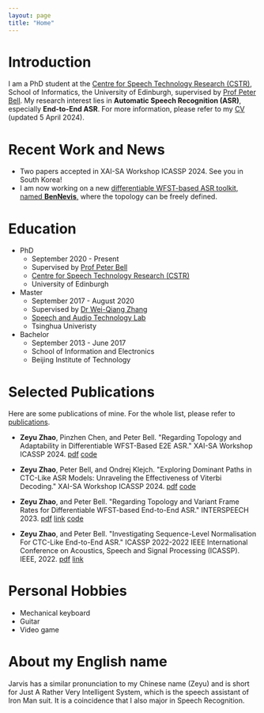 ```yaml
---
layout: page
title: "Home"
---
```


# Introduction

I am a PhD student at the [Centre for Speech Technology Research (CSTR)](https://www.cstr.ed.ac.uk/), School of Informatics, the University of Edinburgh, supervised by [Prof Peter Bell](https://homepages.inf.ed.ac.uk/pbell1/). 
My research interest lies in **Automatic Speech Recognition (ASR)**, especially **End-to-End ASR**. For more information, please refer to my [CV](https://zhaozeyu1995.github.io/pdf/CV.pdf) (updated 5 April 2024).

# Recent Work and News

* Two papers accepted in XAI-SA Workshop ICASSP 2024. See you in South Korea!
* I am now working on a new [differentiable WFST-based ASR toolkit, named **BenNevis**,](https://github.com/ZhaoZeyu1995/BenNevis) where the topology can be freely defined.

# Education 

* PhD 
  * September 2020 - Present
  * Supervised by [Prof Peter Bell](https://homepages.inf.ed.ac.uk/pbell1/)
  * [Centre for Speech Technology Research (CSTR)](https://www.cstr.ed.ac.uk/)
  * University of Edinburgh
* Master
  * September 2017 - August 2020
  * Supervised by [Dr Wei-Qiang Zhang](https://sites.google.com/site/weiqzhang/Home)
  * [Speech and Audio Technology Lab](http://web.ee.tsinghua.edu.cn/satlab/en/index.htm)
  * Tsinghua Univeristy
* Bachelor
  * September 2013 - June 2017
  * School of Information and Electronics
  * Beijing Institute of Technology

# Selected Publications

Here are some publications of mine. For the whole list, please refer to [publications](https://zhaozeyu1995.github.io/publications).

* **Zeyu Zhao**, Pinzhen Chen, and Peter Bell. "Regarding Topology and Adaptability in Differentiable WFST-Based E2E ASR." XAI-SA Workshop ICASSP 2024. [pdf](https://zhaozeyu1995.github.io/pdf/icassp2024-1.pdf) [code](https://github.com/ZhaoZeyu1995/Waterfall)

* **Zeyu Zhao**, Peter Bell, and Ondrej Klejch. "Exploring Dominant Paths in CTC-Like ASR Models: Unraveling the Effectiveness of Viterbi Decoding." XAI-SA Workshop ICASSP 2024. [pdf](https://zhaozeyu1995.github.io/pdf/icassp2024-2.pdf) [code](https://github.com/ZhaoZeyu1995/Waterfall)

* **Zeyu Zhao**, and Peter Bell. "Regarding Topology and Variant Frame Rates for Differentiable WFST-based End-to-End ASR." INTERSPEECH 2023. [pdf](https://zhaozeyu1995.github.io/pdf/interspeech2023-1.pdf) [link](https://www.isca-speech.org/archive/interspeech_2023/zhao23f_interspeech.html) [code](https://github.com/ZhaoZeyu1995/Waterfall)

* **Zeyu Zhao**, and Peter Bell. "Investigating Sequence-Level Normalisation For CTC-Like End-to-End ASR." ICASSP 2022-2022 IEEE International Conference on Acoustics, Speech and Signal Processing (ICASSP). IEEE, 2022. [pdf](https://zhaozeyu1995.github.io/pdf/Investigating_Sequence-Level_Normalisation_For_CTC-Like_End-to-End_ASR.pdf) [link](https://ieeexplore.ieee.org/abstract/document/9746821)


# Personal Hobbies

* Mechanical keyboard
* Guitar 
* Video game

# About my English name

Jarvis has a similar pronunciation to my Chinese name (Zeyu) and is short for Just A Rather Very Intelligent System, which is the speech assistant of Iron Man suit. It is a coincidence that I also major in Speech Recognition.